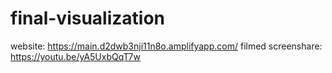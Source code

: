 # final-visualization
website: https://main.d2dwb3nji11n8o.amplifyapp.com/
filmed screenshare: https://youtu.be/yA5UxbQqT7w
